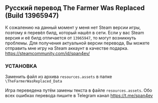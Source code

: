 ## Русский перевод The Farmer Was Replaced (Build 13965947)
К сожалению на данный момент у меня нет Steam версии игры, поэтому я перевёл билд, который нашёл в сети. 
Если у вас Steam версия и её билд отличается от `13965947`, то могут возникнуть проблемы. 
Для получения актуальной версии перевода, Вы можете отправить мне игру на Steam аккаунт в качестве подарка.
https://steamcommunity.com/id/span4ev/

### УСТАНОВКА
Заменить файл из архива `resources.assets` в папке `\TheFarmerWasReplaced_Data`

Игра переведена путём замены текста в файле `resources.assets`.
Обо всех ошибках перевода пишите в Telegram канал https://t.me/span4ev
